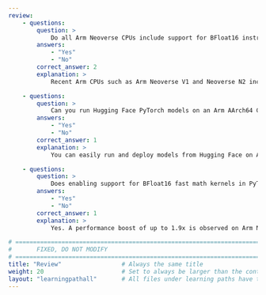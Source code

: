 ```yaml
---
review:
    - questions:
        question: >
            Do all Arm Neoverse CPUs include support for BFloat16 instructions?
        answers:
            - "Yes"
            - "No"
        correct_answer: 2
        explanation: >
            Recent Arm CPUs such as Arm Neoverse V1 and Neoverse N2 include support for BFloat16 instructions.

    - questions:
        question: >
            Can you run Hugging Face PyTorch models on an Arm AArch64 CPU?
        answers:
            - "Yes"
            - "No"
        correct_answer: 1
        explanation: >
            You can easily run and deploy models from Hugging Face on Arm CPUs using the Transformers library.

    - questions:
        question: >
            Does enabling support for BFloat16 fast math kernels in PyTorch improve the performance of NLP models?
        answers:
            - "Yes"
            - "No"
        correct_answer: 1
        explanation: >
            Yes. A performance boost of up to 1.9x is observed on Arm Neoverse-based AWS Graviton3 instances by enabling support for BFloat16 fast math kernels in PyTorch.

# ================================================================================
#       FIXED, DO NOT MODIFY
# ================================================================================
title: "Review"                 # Always the same title
weight: 20                      # Set to always be larger than the content in this path
layout: "learningpathall"       # All files under learning paths have this same wrapper
---
```

